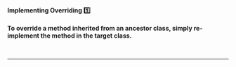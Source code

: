 <link rel="stylesheet" href="{{baseUrl}}/css/textbook.css">

<div class="website-content">

<div id="title">

#### Implementing Overriding :one:

</div>

<div id="body">

**To override a method inherited from an ancestor class, simply re-implement the method in the target class.** 

<tabs> 
  <tab header="Java">

<include src="text-java.md" />

  </tab>
  <tab header="Python">

<include src="text-python.md" />

</tab>
</tabs><hr>

</div>

<div id="extras">

<include src="exercises.md" />

</div>

</div>
